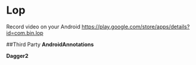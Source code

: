 # Lop
Record video on your Android
https://play.google.com/store/apps/details?id=com.bin.lop

##Third Party
**AndroidAnnotations**

**Dagger2**

